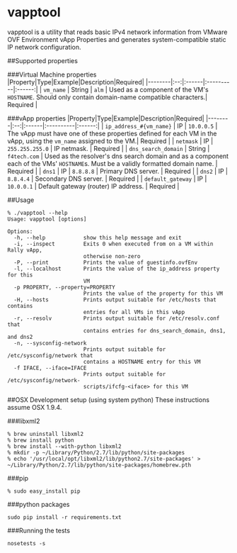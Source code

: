 vapptool
========
vapptool is a utility that reads basic IPv4 network information from VMware OVF
Environment vApp Properties and generates system-compatible static IP network
configuration.

##Supported properties

###Virtual Machine properties
|Property|Type|Example|Description|Required|
|--------|:--:|:------|:----------|:------:|
| `vm_name` | String | `alm` | Used as a component of the VM's `HOSTNAME`.  Should only contain domain-name compatible characters.| Required |

###vApp properties
|Property|Type|Example|Description|Required|
|--------|:--:|:------|:----------|:------:|
| `ip_address_#{vm_name}` | IP | `10.0.0.5` | The vApp must have one of these properties defined for each VM in the vApp, using the `vm_name` assigned to the VM.| Required |
| `netmask` | IP | `255.255.255.0` | IP netmask. | Required |
| `dns_search_domain` | String | `f4tech.com` | Used as the resolver's dns search domain and as a component each of the VMs' `HOSTNAME`s. Must be a validly formatted domain name. | Required |
| `dns1` | IP | `8.8.8.8` | Primary DNS server. | Required |
| `dns2` | IP | `8.8.4.4` | Secondary DNS server. | Required |
| `default_gateway` | IP | `10.0.0.1` | Default gateway (router) IP address. | Required |

##Usage
```shell
% ./vapptool --help
Usage: vapptool [options]

Options:
  -h, --help            show this help message and exit
  -i, --inspect         Exits 0 when executed from on a VM within Rally vApp,
                        otherwise non-zero
  -P, --print           Prints the value of guestinfo.ovfEnv
  -l, --localhost       Prints the value of the ip_address property for this
                        VM
  -p PROPERTY, --property=PROPERTY
                        Prints the value of the property for this VM
  -H, --hosts           Prints output suitable for /etc/hosts that contains
                        entries for all VMs in this vApp
  -r, --resolv          Prints output suitable for /etc/resolv.conf that
                        contains entries for dns_search_domain, dns1, and dns2
  -n, --sysconfig-network
                        Prints output suitable for /etc/sysconfig/network that
                        contains a HOSTNAME entry for this VM
  -f IFACE, --iface=IFACE
                        Prints output suitable for /etc/sysconfig/network-
                        scripts/ifcfg-<iface> for this VM
```

##OSX Development setup (using system python)
These instructions assume OSX 1.9.4.

###libxml2
```shell
% brew uninstall libxml2
% brew install python
% brew install --with-python libxml2
% mkdir -p ~/Library/Python/2.7/lib/python/site-packages
% echo '/usr/local/opt/libxml2/lib/python2.7/site-packages' > ~/Library/Python/2.7/lib/python/site-packages/homebrew.pth
```

###pip
```shell
% sudo easy_install pip
```

###python packages
```shell
sudo pip install -r requirements.txt
```

###Running the tests
```shell
nosetests -s
```
